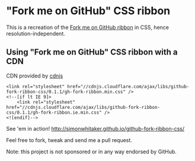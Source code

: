 # "Fork me on GitHub" CSS ribbon

This is a recreation of the [Fork me on GitHub ribbon](https://github.com/blog/273-github-ribbons)
in CSS, hence resolution-independent.

## Using "Fork me on GitHub" CSS ribbon with a CDN

CDN provided by [cdnjs](https://cdnjs.com/libraries/github-fork-ribbon-css)
```
<link rel="stylesheet" href="//cdnjs.cloudflare.com/ajax/libs/github-fork-ribbon-css/0.1.1/gh-fork-ribbon.min.css" />
<!--[if lt IE 9]>
    <link rel="stylesheet" href="//cdnjs.cloudflare.com/ajax/libs/github-fork-ribbon-css/0.1.1/gh-fork-ribbon.ie.min.css" />
<![endif]-->
```

See 'em in action! <http://simonwhitaker.github.io/github-fork-ribbon-css/>

Feel free to fork, tweak and send me a pull request.

Note: this project is not sponsored or in any way endorsed by GitHub.
